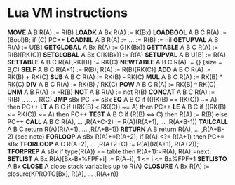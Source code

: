 
# Lua VM instructions

  __MOVE__ A B R(A) := R(B)
  __LOADK__ A Bx R(A) := K(Bx)
  __LOADBOOL__ A B C R(A) := (Bool)B; if (C) PC++
  __LOADNIL__ A B R(A) := ... := R(B) := nil
  __GETUPVAL__ A B R(A) := U[B]
  __GETGLOBAL__ A Bx R(A) := G[K(Bx)]
  __GETTABLE__ A B C R(A) := R(B)[RK(C)]
  __SETGLOBAL__ A Bx G[K(Bx)] := R(A)
  __SETUPVAL__ A B U[B] := R(A)
  __SETTABLE__ A B C R(A)[RK(B)] := RK(C)
  __NEWTABLE__ A B C R(A) := {} (size = B,C)
  __SELF__ A B C R(A+1) := R(B); R(A) := R(B)[RK(C)]
  __ADD__ A B C R(A) := RK(B) + RK(C)
  __SUB__ A B C R(A) := RK(B) - RK(C)
  __MUL__ A B C R(A) := RK(B) * RK(C)
  __DIV__ A B C R(A) := RK(B) / RK(C)
  __POW__ A B C R(A) := RK(B) ^ RK(C)
  __UNM__ A B R(A) := -R(B)
  __NOT__ A B R(A) := not R(B)
  __CONCAT__ A B C R(A) := R(B) .. ... .. R(C)
  __JMP__ sBx PC += sBx
  __EQ__ A B C if ((RK(B) == RK(C)) ~= A) then PC++
  __LT__ A B C if ((RK(B) < RK(C)) ~= A) then PC++
  __LE__ A B C if ((RK(B) <= RK(C)) ~= A) then PC++
  __TEST__ A B C if (R(B) <=> C) then R(A) := R(B) else PC++
  __CALL__ A B C R(A), ... ,R(A+C-2) := R(A)(R(A+1), ... ,R(A+B-1))
  __TAILCALL__ A B C return R(A)(R(A+1), ... ,R(A+B-1))
  __RETURN__ A B return R(A), ... ,R(A+B-2) (see note)
  __FORLOOP__ A sBx R(A)+=R(A+2); if R(A) <?= R(A+1) then PC+= sBx
  __TFORLOOP__ A C R(A+2), ... ,R(A+2+C) := R(A)(R(A+1), R(A+2));
  __TFORPREP__ A sBx if type(R(A)) == table then R(A+1):=R(A), R(A):=next;
  __SETLIST__ A Bx R(A)[Bx-Bx%FPF+i] := R(A+i), 1 <= i <= Bx%FPF+1
  __SETLISTO__ A Bx
  __CLOSE__ A close stack variables up to R(A)
  __CLOSURE__ A Bx R(A) := closure(KPROTO[Bx], R(A), ... ,R(A+n))
